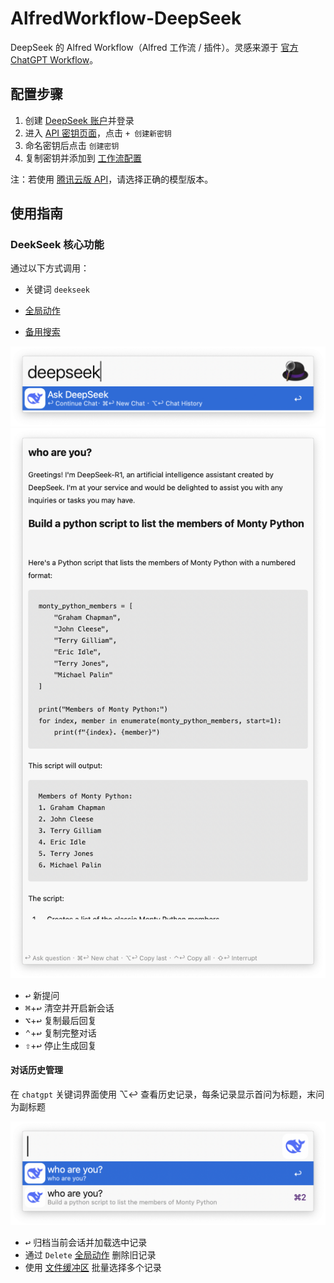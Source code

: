 # AlfredWorkflow-DeepSeek

DeepSeek 的 Alfred Workflow（Alfred 工作流 / 插件）。灵感来源于 [官方 ChatGPT Workflow](https://alfred.app/workflows/alfredapp/openai/)。

## 配置步骤

1. 创建 [DeepSeek 账户](https://platform.deepseek.com/)并登录
2. 进入 [API 密钥页面](https://platform.deepseek.com/api_keys)，点击 `+ 创建新密钥`
3. 命名密钥后点击 `创建密钥`
4. 复制密钥并添加到 [工作流配置](https://www.alfredapp.com/help/workflows/user-configuration/)

注：若使用 [腾讯云版 API](https://cloud.tencent.com/document/product/1772/115969)，请选择正确的模型版本。

## 使用指南

### DeekSeek 核心功能

通过以下方式调用：

- 关键词 `deekseek`

- [全局动作](https://www.alfredapp.com/help/features/universal-actions/)

- [备用搜索](https://www.alfredapp.com/help/features/default-results/fallback-searches/)

![启动对话](images/about/deepseekkeyword.png)  
![对话界面](images/about/deepseektextview.png)

* <kbd>↩</kbd> 新提问
* <kbd>⌘</kbd>+<kbd>↩</kbd> 清空并开启新会话
* <kbd>⌥</kbd>+<kbd>↩</kbd> 复制最后回复
* <kbd>⌃</kbd>+<kbd>↩</kbd> 复制完整对话
* <kbd>⇧</kbd>+<kbd>↩</kbd> 停止生成回复

#### 对话历史管理

在 `chatgpt` 关键词界面使用 ⌥↩ 查看历史记录，每条记录显示首问为标题，末问为副标题

![查看历史记录](images/about/deepseekhistory.png)

* <kbd>↩</kbd> 归档当前会话并加载选中记录
* 通过 `Delete` [全局动作](https://www.alfredapp.com/help/features/universal-actions/) 删除旧记录
* 使用 [文件缓冲区](https://www.alfredapp.com/help/features/file-search/#file-buffer) 批量选择多个记录
